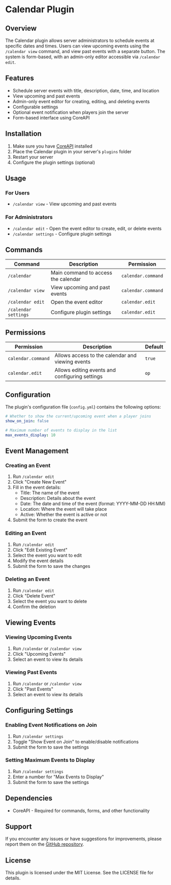 # Calendar Plugin

## Overview
The Calendar plugin allows server administrators to schedule events at specific dates and times. Users can view upcoming events using the `/calendar view` command, and view past events with a separate button. The system is form-based, with an admin-only editor accessible via `/calendar edit`.

## Features
- Schedule server events with title, description, date, time, and location
- View upcoming and past events
- Admin-only event editor for creating, editing, and deleting events
- Configurable settings
- Optional event notification when players join the server
- Form-based interface using CoreAPI

## Installation
1. Make sure you have [CoreAPI](https://github.com/JonasWindmann/CoreAPI) installed
2. Place the Calendar plugin in your server's `plugins` folder
3. Restart your server
4. Configure the plugin settings (optional)

## Usage

### For Users
- `/calendar view` - View upcoming and past events

### For Administrators
- `/calendar edit` - Open the event editor to create, edit, or delete events
- `/calendar settings` - Configure plugin settings

## Commands

| Command | Description | Permission |
|---------|-------------|------------|
| `/calendar` | Main command to access the calendar | `calendar.command` |
| `/calendar view` | View upcoming and past events | `calendar.command` |
| `/calendar edit` | Open the event editor | `calendar.edit` |
| `/calendar settings` | Configure plugin settings | `calendar.edit` |

## Permissions

| Permission | Description | Default |
|------------|-------------|---------|
| `calendar.command` | Allows access to the calendar and viewing events | `true` |
| `calendar.edit` | Allows editing events and configuring settings | `op` |

## Configuration
The plugin's configuration file (`config.yml`) contains the following options:

```yaml
# Whether to show the current/upcoming event when a player joins
show_on_join: false

# Maximum number of events to display in the list
max_events_display: 10
```

## Event Management

### Creating an Event
1. Run `/calendar edit`
2. Click "Create New Event"
3. Fill in the event details:
   - Title: The name of the event
   - Description: Details about the event
   - Date: The date and time of the event (format: YYYY-MM-DD HH:MM)
   - Location: Where the event will take place
   - Active: Whether the event is active or not
4. Submit the form to create the event

### Editing an Event
1. Run `/calendar edit`
2. Click "Edit Existing Event"
3. Select the event you want to edit
4. Modify the event details
5. Submit the form to save the changes

### Deleting an Event
1. Run `/calendar edit`
2. Click "Delete Event"
3. Select the event you want to delete
4. Confirm the deletion

## Viewing Events

### Viewing Upcoming Events
1. Run `/calendar` or `/calendar view`
2. Click "Upcoming Events"
3. Select an event to view its details

### Viewing Past Events
1. Run `/calendar` or `/calendar view`
2. Click "Past Events"
3. Select an event to view its details

## Configuring Settings

### Enabling Event Notifications on Join
1. Run `/calendar settings`
2. Toggle "Show Event on Join" to enable/disable notifications
3. Submit the form to save the settings

### Setting Maximum Events to Display
1. Run `/calendar settings`
2. Enter a number for "Max Events to Display"
3. Submit the form to save the settings

## Dependencies
- CoreAPI - Required for commands, forms, and other functionality

## Support
If you encounter any issues or have suggestions for improvements, please report them on the [GitHub repository](https://github.com/JonasWindmann/Calendar/issues).

## License
This plugin is licensed under the MIT License. See the LICENSE file for details.
